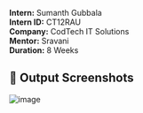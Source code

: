 **Intern:** Sumanth Gubbala  
**Intern ID:** CT12RAU  
**Company:** CodTech IT Solutions  
**Mentor:** Sravani  
**Duration:** 8 Weeks

## **📌 Output Screenshots**

![image](https://github.com/user-attachments/assets/c710bd49-1b2d-4317-9e8a-b2b8442e3bc6)

